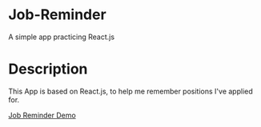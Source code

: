 # Job-Reminder
A simple app practicing React.js

# Description
This App is based on React.js, to help me remember positions I've applied for.<br />

[Job Reminder Demo](https://robbyvan.github.io/Job-Reminder/dist/#/)
